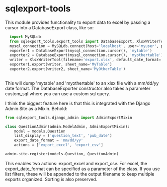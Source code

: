 # sqlexport-tools
This module provides functionality to export data to excel by passing a cursor into a DatabaseExport class, like so:

```python
  import MySQLdb
  from sqlexport_tools.export_tools import DatabaseExport, XlsxWriterTool
  mysql_connection = MySQLdb.connect(host='localhost', user='myuser', passwd='mypass', db='mydb', use_unicode=True)
  exporter1 = DatabaseExport(mysql_connection.cursor(), 'mytable')
  exporter2 = DatabaseExport(mysql_connection.cursor(), 'myothertable')
  writer = XlsxWriterTool(filename='export.xlsx', default_date_format='mm/dd/yy')
  exporter1.export(writer, sheet_name='MyTable')
  exporter2.export(writer2, sheet_name='MyOtherTable')
    
```
This will dump 'mytable' and 'myothertable' to an xlsx file with a mm/dd/yy date format.  The DatabaseExporter constructor also takes a parameter custom_sql where you can use a custom sql query.

I think the biggest feature here is that this is integrated with the Django Admin Site as a Mixin.  Behold:

```python
from sqlexport_tools.django_admin import AdminExportMixin

class QuestionAdmin(admin.ModelAdmin, AdminExportMixin):
    model = models.Question
    list_display = ('question_text', 'pub_date')
    export_date_format = 'mm/dd/yy'
    actions = ['export_excel', 'export_csv']

admin.site.register(models.Question, QuestionAdmin)

```

This enables two actions: export_excel and export_csv.  For excel, the export_date_format can be specified as a parameter of the class.  If you use list filters, these will be appended to the output filename to keep multiple exports organized.  Sorting is also preserved.
